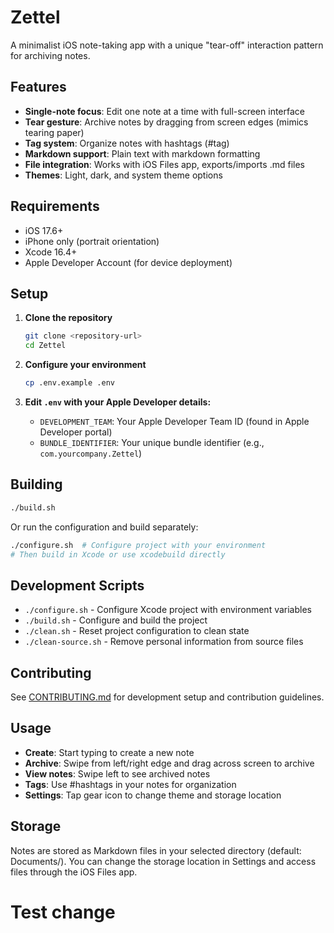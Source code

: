 # Zettel

A minimalist iOS note-taking app with a unique "tear-off" interaction pattern for archiving notes.

## Features

- **Single-note focus**: Edit one note at a time with full-screen interface
- **Tear gesture**: Archive notes by dragging from screen edges (mimics tearing paper)
- **Tag system**: Organize notes with hashtags (#tag)
- **Markdown support**: Plain text with markdown formatting
- **File integration**: Works with iOS Files app, exports/imports .md files
- **Themes**: Light, dark, and system theme options

## Requirements

- iOS 17.6+
- iPhone only (portrait orientation)
- Xcode 16.4+
- Apple Developer Account (for device deployment)

## Setup

1. **Clone the repository**

   ```bash
   git clone <repository-url>
   cd Zettel
   ```

2. **Configure your environment**
   ```bash
   cp .env.example .env
   ```
3. **Edit `.env` with your Apple Developer details:**
   - `DEVELOPMENT_TEAM`: Your Apple Developer Team ID (found in Apple Developer portal)
   - `BUNDLE_IDENTIFIER`: Your unique bundle identifier (e.g., `com.yourcompany.Zettel`)

## Building

```bash
./build.sh
```

Or run the configuration and build separately:

```bash
./configure.sh  # Configure project with your environment
# Then build in Xcode or use xcodebuild directly
```

## Development Scripts

- `./configure.sh` - Configure Xcode project with environment variables
- `./build.sh` - Configure and build the project
- `./clean.sh` - Reset project configuration to clean state
- `./clean-source.sh` - Remove personal information from source files

## Contributing

See [CONTRIBUTING.md](CONTRIBUTING.md) for development setup and contribution guidelines.

## Usage

- **Create**: Start typing to create a new note
- **Archive**: Swipe from left/right edge and drag across screen to archive
- **View notes**: Swipe left to see archived notes
- **Tags**: Use #hashtags in your notes for organization
- **Settings**: Tap gear icon to change theme and storage location

## Storage

Notes are stored as Markdown files in your selected directory (default: Documents/). You can change the storage location in Settings and access files through the iOS Files app.
# Test change

